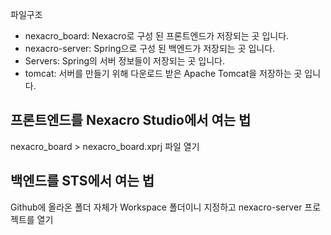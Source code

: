 파일구조
- nexacro_board: Nexacro로 구성 된 프론트엔드가 저장되는 곳 입니다.
- nexacro-server: Spring으로 구성 된 백엔드가 저장되는 곳 입니다.
- Servers: Spring의 서버 정보들이 저장되는 곳 입니다.
- tomcat: 서버를 만들기 위해 다운로드 받은 Apache Tomcat을 저장하는 곳 입니다.

## 프론트엔드를 Nexacro Studio에서 여는 법
nexacro_board > nexacro_board.xprj 파일 열기

## 백엔드를 STS에서 여는 법
Github에 올라온 폴더 자체가 Workspace 폴더이니 지정하고 nexacro-server 프로젝트를 열기
